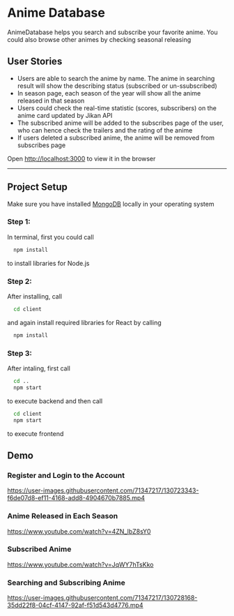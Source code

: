 # Anime Database

<!-- Italics -->
AnimeDatabase helps you search and subscribe your favorite anime. You could also browse other animes by checking seasonal releasing

## User Stories
- Users are able to search the anime by name. The anime in searching result will show the describing status (subscribed or un-ssubscribed)
- In season page, each season of the year will show all the anime released in that season
- Users could check the real-time statistic (scores, subscribers) on the anime card updated by Jikan API
- The subscribed anime will be added to the subscribes page of the user, who can hence check the trailers and the rating of the anime
- If users deleted a subscribed anime, the anime will be removed from subscribes page

Open [http://localhost:3000](http://localhost:3000) to view it in the browser

<!-- Horizontal Rule -->
---

## Project Setup
Make sure you have installed [MongoDB](https://www.mongodb.com/try/download/community) locally in your operating system
<!-- Code Blocks -->

### Step 1:

In terminal, first you could call
```bash
  npm install
```
to install libraries for Node.js

### Step 2: 

After installing, call
```bash
  cd client
```
and again install required libraries for React by calling
```bash
  npm install
```

### Step 3:

After intaling, first call 
```bash
  cd ..
  npm start
```
to execute backend and then call
```bash
  cd client
  npm start
```
to execute frontend

## Demo

### Register and Login to the Account

https://user-images.githubusercontent.com/71347217/130723343-f6de07d8-ef11-4168-add8-4904670b7885.mp4

### Anime Released in Each Season

https://www.youtube.com/watch?v=4ZN_lbZ8sY0

### Subscribed Anime

https://www.youtube.com/watch?v=JqWY7hTsKko

### Searching and Subscribing Anime 

https://user-images.githubusercontent.com/71347217/130728168-35dd22f8-04cf-4147-92af-f51d543d4776.mp4

